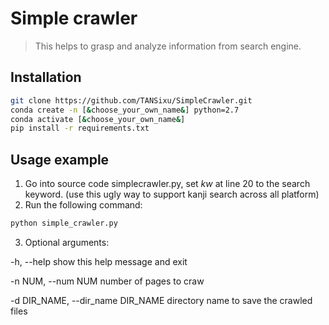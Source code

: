 # Simple crawler
> This helps to grasp and analyze information from search engine.


## Installation

```sh
git clone https://github.com/TANSixu/SimpleCrawler.git
conda create -n [&choose_your_own_name&] python=2.7
conda activate [&choose_your_own_name&]
pip install -r requirements.txt
```

## Usage example
1. Go into source code simplecrawler.py, set $kw$ at line 20 to the search keyword. (use this ugly way to support kanji search across all platform)
2. Run the following command:
```sh
python simple_crawler.py
```
3. Optional arguments:

  -h, --help            show this help message and exit
  
  -n NUM, --num NUM     number of pages to craw
  
  -d DIR_NAME, --dir_name DIR_NAME
                        directory name to save the crawled files
                      


